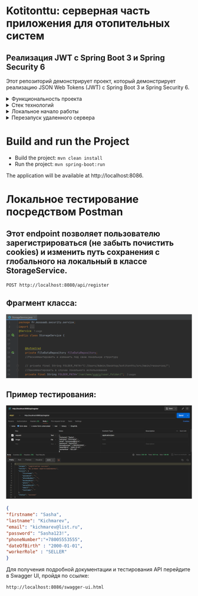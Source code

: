 # Kotitonttu: серверная часть приложения для отопительных систем

## Реализация JWT с Spring Boot 3 и Spring Security 6

Этот репозиторий демонстрирует проект, который демонстрирует реализацию 
JSON Web Tokens (JWT) с Spring Boot 3 и Spring Security 6. 
<details>
  <summary>Функциональность проекта</summary>

  - Регистрация пользователя и вход в систему с аутентификацией по JWT
  - Токен обновления хранится в базе данных
  - Авторизация на основе ролей с разрешениями
  - Настроенная обработка отказа в доступе
  - Интеграция документации OpenAPI (Swagger)
</details>

<details>
  <summary>Стек технологий</summary>

  - ![Spring Boot](https://img.shields.io/badge/Spring%20Boot-3-green) Spring Boot 3
  - ![Spring Security](https://img.shields.io/badge/Spring%20Security-blue) Spring Security
  - ![Spring Data JPA](https://img.shields.io/badge/Spring%20Data%20JPA-orange) Spring Data JPA
  - ![Пользовательская валидация Spring Boot](https://img.shields.io/badge/Custom%20Validation-yellow) Пользовательская валидация Spring Boot
  - ![JWT](https://img.shields.io/badge/JWT-red) JSON Web Tokens (JWT)
  - ![BCrypt](https://img.shields.io/badge/BCrypt-purple) BCrypt
  - ![Maven](https://img.shields.io/badge/Maven-blueviolet) Maven
  - ![OpenAPI](https://img.shields.io/badge/OpenAPI-lightgrey) OpenAPI (SpringDoc Impl)
  - ![Lombok](https://img.shields.io/badge/Lombok-darkblue) Lombok
</details>

<details>
  <summary>Локальное начало работы</summary>

  1) Чтобы начать работу с этим проектом, вам нужно будет установить следующее на своем локальном компьютере:
     - JDK 17+ (указано в файле pom.xml)
     - IDE (желательно IntelliJ IDEA)
     - SDK, которую я использую:
       ![register](sdk.png)
  
  2) В файле application.properties поменять username и password MySQL c глобального на свой локальный:
     ```properties
     #Это:
     spring.datasource.username=kotitonttu
     spring.datasource.password=Eq13034513!
     ```
     ```properties
     #Заменить например на это:
     spring.datasource.username=root
     spring.datasource.password=sasha
     ```
  3) Создать в консоли или через графический интерфейс посредством приложения "MySQL Workbench" новую пустую схему с названием "vuary" согласно настройке:
     ```properties
     spring.datasource.url=jdbc:mysql://127.0.0.1:3306/vuary?serverTimezone=Europe/Moscow
     ```
     ![mysqlcreateschema](mysqlcreateschema.png)
  
  4) Запустить сервер через уже настроенную конфигурацию "SecurityApplication"
</details>

<details>
  <summary>Перезапуск удаленного сервера</summary>

  1. Открыть окошко с командой одновременно нажмите клавишу Windows и кнопку R
  2. Наберите в строке cmd, а затем зажмите комбинацию Ctrl+Shift+Enter
  3. Входим на сервер через команду:
     ```bash
     ssh root@31.129.102.70
     ```
  4. Потом попросит пароль, вводим:
     ```bash
     Qq13037613!
     ```
  5. Перезапускаем сервер:
     ```bash
     cd kotitonttu
     sh shutdown.sh
     tail -f log.txt
     ctrl + c
     cd ~
     rm -r kotitonttu
     git clone https://github.com/Kichmarevitmo/kotitonttu.git
     cd kotitonttu
     mvn wrapper:wrapper
     ./mvnw spring-boot:run
     ctrl + c
     sh startup.sh
     tail -f log.txt
     ctrl + c
     exit
     ```
</details>

# Build and run the Project
- Build the project: `mvn clean install`
- Run the project: `mvn spring-boot:run`

The application will be available at http://localhost:8086.

# Локальное тестирование посредством Postman 
## Этот endpoint позволяет пользователю зарегистрироваться (не забыть почистить cookies) и изменить путь сохранения с глобального на локальный в классе StorageService.


`POST http://localhost:8080/api/register`
## Фрагмент класса:
![storage_service](storage_service.png)
## Пример тестирования:
![api_register](api_register.png)
```json
{
"firstname": "Sasha",
"lastname": "Kichmarev",
"email": "kichmarev@list.ru",
"password": "Sasha123!",
"phoneNumber":"+78005553555",
"dateOfBirth" : "2000-01-01",
"workerRole" : "SELLER"
}
```

Для получения подробной документации и тестирования API перейдите в Swagger UI, пройдя по ссылке:
```
http://localhost:8086/swagger-ui.html
```
